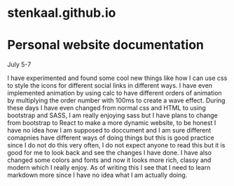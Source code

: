 # stenkaal.github.io

# Personal website documentation


July 5-7

I have experimented and found some cool new things like how I can use css to style the icons for different social links in different ways. I have even implemented animation by using calc to have different orders of animation by multiplying the order number with 100ms to create a wave effect. During these days I have even changed from normal css and HTML to using bootstrap and SASS, I am really enjoying sass but I have plans to change from bootstrap to React to make a more dynamic website, to be honest I have no idea how I am supposed to doccument and I am sure different comapnies have different ways of doing things but this is good practice since I do not do this very often, I do not expect anyone to read this but it is good for me to look back and see the changes I have done. I have also changed some colors and fonts and now it looks more rich, classy and modern which I really enjoy. As of writing this I see that I need to learn markdown more since I have no idea what I am actually doing.